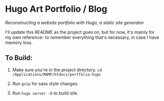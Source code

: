 # Hugo Art Portfolio / Blog
*Reconstructing a website portfolio with Hugo, a static site generator*

I'll update this README as the project goes on, but for now, it's mainly for my own reference- to remember everything that's necessary, in case I have memory loss.

## To Build:
1. Make sure you're in the project directory. `cd /Applications/MAMP/htdocs/portfolio-hugo`

2. Run `gulp` for sass style changes.

3. Run `hugo server -D` to build site.
